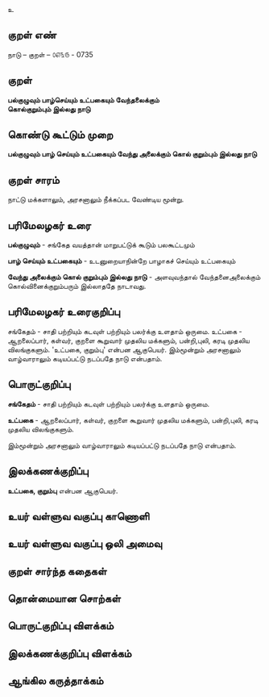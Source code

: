 உ

## குறள் எண் 

நாடு – குறள் – ௦௭௩௫ - 0735  

## குறள் 

**பல்குழுவும் பாழ்செய்யும் உட்பகையும் வேந்தலைக்கும்  
கொல்குறும்பும் இல்லது நாடு**  

## கொண்டு கூட்டும் முறை

**பல்குழுவும் பாழ் செய்யும் உட்பகையும் வேந்து அலைக்கும் கொல் குறும்பும் இல்லது நாடு**

## குறள் சாரம் 

நாட்டு மக்களாலும், அரசனாலும் நீக்கப்பட வேண்டிய மூன்று.  

## பரிமேலழகர் உரை

**பல்குழுவும்** - சங்கேத வயத்தான் மாறுபட்டுக் கூடும் பலகூட்டமும்  

**பாழ் செய்யும் உட்பகையும்** - உடனுறையாநின்றே பாழாகச் செய்யும் உட்பகையும்  

**வேந்து அலைக்கும் கொல் குறும்பும் இல்லது நாடு** - அளவுவந்தால் வேந்தனைஅலைக்கும் கொல்வினைக்குறும்பரும் இல்லாததே நாடாவது. 

## பரிமேலழகர் உரைகுறிப்பு   

சங்கேதம் - சாதி பற்றியும் கடவுள் பற்றியும் பலர்க்கு உளதாம் ஒருமை. உட்பகை - ஆறலைப்பார், கள்வர், குறளை கூறுவார் முதலிய மக்களும், பன்றி,புலி, கரடி முதலிய விலங்குகளும். 'உட்பகை, குறும்பு' என்பன ஆகுபெயர். இம்மூன்றும் அரசனாலும் வாழ்வாராலும் கடியப்பட்டு நடப்பதே நாடு என்பதாம்.    

## பொருட்குறிப்பு 

**சங்கேதம்** - சாதி பற்றியும் கடவுள் பற்றியும் பலர்க்கு உளதாம் ஒருமை.   

**உட்பகை** - ஆறலைப்பார், கள்வர், குறளை கூறுவார் முதலிய மக்களும், பன்றி,புலி, கரடி முதலிய விலங்குகளும்.   

இம்மூன்றும் அரசனாலும் வாழ்வாராலும் கடியப்பட்டு நடப்பதே நாடு என்பதாம்.    

## இலக்கணக்குறிப்பு  

**உட்பகை, குறும்பு** என்பன ஆகுபெயர்.  

## உயர் வள்ளுவ வகுப்பு காணொளி


## உயர் வள்ளுவ வகுப்பு ஒலி அமைவு 

 
## குறள் சார்ந்த கதைகள் 


## தொன்மையான சொற்கள்


## பொருட்குறிப்பு விளக்கம்


## இலக்கணக்குறிப்பு விளக்கம்


## ஆங்கில கருத்தாக்கம் 


